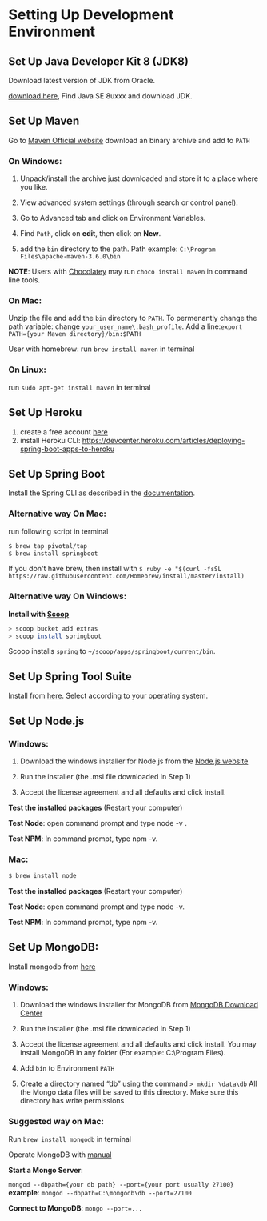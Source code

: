 # Setting Up Development Environment

## Set Up Java Developer Kit 8 (JDK8)
  Download latest version of JDK from Oracle.

  [download here](https://www.oracle.com/technetwork/java/javase/downloads/index.html), Find Java SE 8uxxx and download JDK.

## Set Up Maven
  Go to [Maven Official website](http://maven.apache.org/download.cgi) download an binary archive and add to `PATH`

### On Windows:

  1. Unpack/install the archive just downloaded and store it to a place where you like.

  1. View advanced system settings (through search or control panel).

  2. Go to Advanced tab and click on Environment Variables.

  3. Find `Path`, click on **edit**, then click on **New**.

  4. add the `bin` directory to the path. Path example: `C:\Program Files\apache-maven-3.6.0\bin`

  **NOTE**: Users with [Chocolatey](https://chocolatey.org/) may run `choco install maven` in command line tools.

### On Mac:

  Unzip the file and add the `bin` directory to `PATH`. To permenantly change the path variable: change `your_user_name\.bash_profile`. Add a line:`export PATH={your Maven directory}/bin:$PATH`

  User with homebrew: run `brew install maven` in terminal

### On Linux:
  run `sudo apt-get install maven` in terminal

## Set Up Heroku
  1. create a free account [here](https://www.heroku.com/)
  2. install Heroku CLI: https://devcenter.heroku.com/articles/deploying-spring-boot-apps-to-heroku

## Set Up Spring Boot
  Install the Spring CLI as described in the [documentation](https://docs.spring.io/spring-boot/docs/current/reference/html/getting-started-installing-spring-boot.html#getting-started-installing-the-cli).

### Alternative way On Mac:
  run following script in terminal
  ```bash
  $ brew tap pivotal/tap
  $ brew install springboot
  ```
  If you don't have brew, then install with `$ ruby -e "$(curl -fsSL https://raw.githubusercontent.com/Homebrew/install/master/install)`

### Alternative way On Windows: 
  **Install with [Scoop](https://scoop.sh/)**
  ```bash
  > scoop bucket add extras
  > scoop install springboot
  ```
  Scoop installs `spring` to `~/scoop/apps/springboot/current/bin`.

## Set Up Spring Tool Suite
  Install from [here](https://spring.io/tools/sts/all). Select according to your operating system.

## Set Up Node.js
### Windows:

  1. Download the windows installer for Node.js from the [Node.js website](https://nodejs.org/en/)

  2. Run the installer (the .msi file downloaded in Step 1)

  3. Accept the license agreement and all defaults and click install.

  **Test the installed packages** (Restart your computer)

  **Test Node**: open command prompt and type node -v .

  **Test NPM**: In command prompt, type npm -v.

### Mac:
  ```bash
  $ brew install node
  ```
  **Test the installed packages** (Restart your computer)

  **Test Node**: open command prompt and type node -v.

  **Test NPM**: In command prompt, type npm -v.

## Set Up MongoDB:
  Install mongodb from [here](https://docs.mongodb.com/manual/installation/)
### Windows:

  1. Download the windows installer for MongoDB from [MongoDB Download Center](https://www.mongodb.com/download-center/community?_ga=2.235666241.1559492448.1525556338-1618931155.1525556338)

  2. Run the installer (the .msi file downloaded in Step 1)

  3. Accept the license agreement and all defaults and click install. You may install MongoDB in any folder (For example: C:\Program Files\).
  
  5. Add `bin` to Environment `PATH`

  4. Create a directory named “db” using the command `> mkdir \data\db` All the Mongo data files will be saved to this directory. Make sure this directory has write permissions

### Suggested way on Mac: 
  Run `brew install mongodb` in terminal

  Operate MongoDB with [manual](https://docs.mongodb.com/manual/)

  **Start a Mongo Server**: 
  
  `mongod --dbpath={your db path} --port={your port usually 27100}` __example__: `mongod --dbpath=C:\mongodb\db --port=27100`

  **Connect to MongoDB**: `mongo --port=...`

